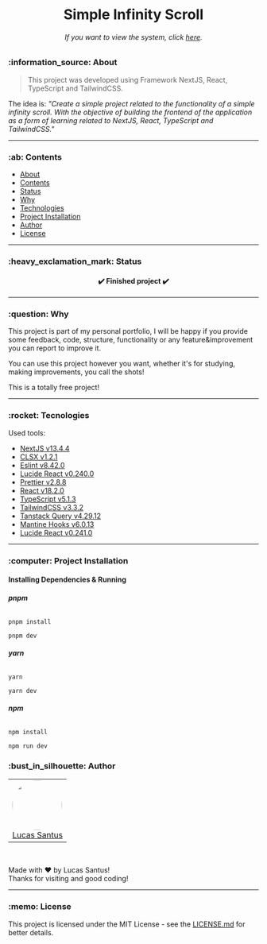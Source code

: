 <h1 align="center">Simple Infinity Scroll</h1>

<h6 align="center">
	If you want to view the system, click <a href="https://simple-infinite-scroll.vercel.app/">here</a>.
</h6>

<h3 id="about">:information_source: About</h3>

> This project was developed using Framework NextJS, React, TypeScript and TailwindCSS.

The idea is:
_"Create a simple project related to the functionality of a simple infinity scroll. With the objective of building the frontend of the application as a form of learning related to NextJS, React, TypeScript and TailwindCSS."_

---

<h3 id="content-table">:ab: Contents</h3>

- [About](#about)
- [Contents](#content-table)
- [Status](#status)
- [Why](#why)
- [Technologies](#tecnologies)
- [Project Installation](#running)
- [Author](#author)
- [License](#license)

---

<h3 id="status">:heavy_exclamation_mark: Status</h3>

<h4 align="center">
 ✔️ Finished project ✔️
</h4>

---

<h3 id="why">:question: Why</h3>

This project is part of my personal portfolio, I will be happy if you provide some feedback, code, structure, functionality or any feature&improvement you can report to improve it.

You can use this project however you want, whether it's for studying, making improvements, you call the shots!

This is a totally free project!

---

<h3 id="tecnologies">:rocket: Tecnologies</h3>

Used tools:

- [NextJS v13.4.4](https://nextjs.org/)
- [CLSX v1.2.1](https://www.npmjs.com/package/clsx)
- [Eslint v8.42.0](https://github.com/eslint/eslint)
- [Lucide React v0.240.0](https://lucide.dev/)
- [Prettier v2.8.8](https://prettier.io/)
- [React v18.2.0](https://pt-br.reactjs.org/)
- [TypeScript v5.1.3](https://www.typescriptlang.org/)
- [TailwindCSS v3.3.2](https://tailwindcss.com/docs/installation)
- [Tanstack Query v4.29.12](https://tanstack.com/query/v4/docs/react/installation)
- [Mantine Hooks v6.0.13](https://mantine.dev/)
- [Lucide React v0.241.0](https://lucide.dev/)

---

<h3 id="running">:computer: Project Installation</h3>

<h4><strong>Installing Dependencies & Running</strong></h4>

<h6><strong>pnpm</strong></h6>

```
pnpm install
```

```
pnpm dev
```

<h6><strong>yarn</strong></h6>

```
yarn
```

```
yarn dev
```

<h6><strong>npm</strong></h6>

```
npm install
```

```
npm run dev
```

<h3 id="author">:bust_in_silhouette: Author</h3>

<table>
	<tr>
		<td>
			<div> 
				<a href="https://github.com/LucasSantus">
					<img style="border-radius: 50%;" src="https://github.com/LucasSantus.png" width="100px;" alt=""/>
					<br />
					Lucas Santus
				</a>
			</div>
		</td>
	</tr>
</table>
<br />

Made with ❤️ by Lucas Santus!<br />
Thanks for visiting and good coding!<br />

---

<h3 id="license">:memo: License</h3>

This project is licensed under the MIT License - see the [LICENSE.md](https://github.com/LucasSantus/simple-infinite-scroll/blob/master/LICENSE) for better details.
